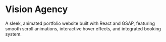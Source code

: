 # Vision Agency 

A sleek, animated portfolio website built with React and GSAP, featuring smooth scroll animations, interactive hover effects, and integrated booking system.
 
 
